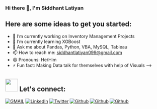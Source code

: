### Hi there 👋, I'm Siddhant Latiyan

## Here are some ideas to get you started:

- 🔭 I’m currently working on Inventory Management Projects
- 🌱 I’m currently learning XGBoost
- 💬 Ask me about Pandas, Python, VBA, MySQL, Tableau 
- 📫 How to reach me: siddhantlatiyan099@gmail.com
- 😄 Pronouns: He/Him
- ⚡ Fun fact: Making Data talk for themselves with help of Visuals
-->
<!-- 🌐 This code displays a section labeled "Let's connect" with badges representing social media and email accounts. The section is accompanied by a gif of a waving hand, which adds a friendly and welcoming tone. The badges use the shields.io service to display logos and colors representing each platform, including Gmail, LinkedIn, Twitter, and Github. The badges are displayed in a for-the-badge style, which provides a consistent visual style across all badges. This code is useful for allowing users to quickly connect with the developer on various platforms, and it can be easily modified to include additional badges for other social media platforms or contact information. -->


## <img src="https://media.giphy.com/media/LnQjpWaON8nhr21vNW/giphy.gif" width="40"> **Let's connect:** ️
[![GMAIL](https://img.shields.io/badge/Gmail-D14836?style=for-the-badge&logo=gmail&logoColor=white)](mailto:siddhantlatiyan099@gmail.com)
[![LinkedIn](https://img.shields.io/badge/-LinkedIn-0077B5?style=for-the-badge&logo=LinkedIn&logoColor=white)](https://www.linkedin.com/in/siddhant-latiyan/)
[![Twitter](https://img.shields.io/badge/-Twitter-1DA1F2?style=for-the-badge&logo=Twitter&logoColor=white)](https://twitter.com/siddhantlatiyan)
[![Github](https://img.shields.io/badge/-Github-181717?style=for-the-badge&logo=Github&logoColor=white)](https://github.com/latiyan09)
[![Github](https://img.shields.io/badge/-Medium-181717?style=for-the-badge&logo=Medium&logoColor=white)](https://medium.com/@siddhantlatiyan099)
[![Github](https://img.shields.io/badge/-Tableau-181717?style=for-the-badge&logo=Tableau&logoColor=white)](https://public.tableau.com/app/profile/siddhant.latiyan5099)

